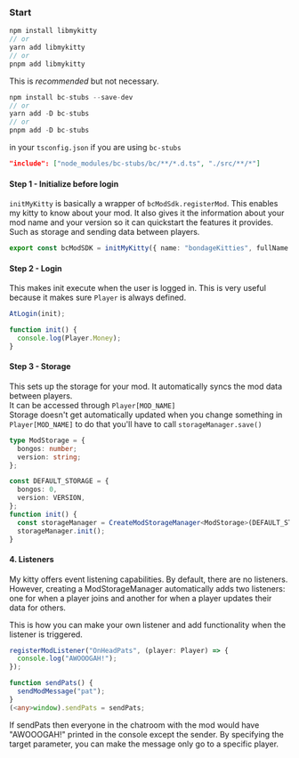 ### Start

```ts
npm install libmykitty
// or
yarn add libmykitty
// or
pnpm add libmykitty
```

This is _recommended_ but not necessary.

```ts
npm install bc-stubs --save-dev
// or
yarn add -D bc-stubs
// or
pnpm add -D bc-stubs
```

in your `tsconfig.json` if you are using `bc-stubs`

```json
"include": ["node_modules/bc-stubs/bc/**/*.d.ts", "./src/**/*"]
```

#### Step 1 - Initialize before login

`initMyKitty` is basically a wrapper of `bcModSdk.registerMod`. This enables my kitty to know about your mod. It also gives it the information about your mod name and your version so it can quickstart the features it provides. Such as storage and sending data between players.

```ts
export const bcModSDK = initMyKitty({ name: "bondageKitties", fullName: "bondage kitties", version: "1.1.0" });
```

#### Step 2 - Login

This makes init execute when the user is logged in. This is very useful because it makes sure `Player` is always defined.

```ts
AtLogin(init);

function init() {
  console.log(Player.Money);
}
```

#### Step 3 - Storage

This sets up the storage for your mod. It automatically syncs the mod data between players.</br>
It can be accessed through `Player[MOD_NAME]`</br>
Storage doesn't get automatically updated when you change something in `Player[MOD_NAME]` to do that you'll have to call `storageManager.save()`

```ts
type ModStorage = {
  bongos: number;
  version: string;
};

const DEFAULT_STORAGE = {
  bongos: 0,
  version: VERSION,
};
function init() {
  const storageManager = CreateModStorageManager<ModStorage>(DEFAULT_STORAGE);
  storageManager.init();
}
```

#### 4. Listeners

My kitty offers event listening capabilities. By default, there are no listeners. However, creating a ModStorageManager automatically adds two listeners: one for when a player joins and another for when a player updates their data for others.

This is how you can make your own listener and add functionality when the listener is triggered.

```ts
registerModListener("OnHeadPats", (player: Player) => {
  console.log("AWOOOGAH!");
});

function sendPats() {
  sendModMessage("pat");
}
(<any>window).sendPats = sendPats;
```

If sendPats then everyone in the chatroom with the mod would have "AWOOOGAH!" printed in the console except the sender. By specifying the target parameter, you can make the message only go to a specific player.
